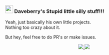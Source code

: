 <h3>
    <img src="https://daveberry.netlify.app/daveberry/dave.png" width=25>
    Daveberry's Stupid little silly stuff!!!
</h3>

Yeah, just basically his own little projects. <br>
Nothing too crazy about it.

But hey, feel free to do PR's or make issues.

<div align="center">
  <a href="https://github.com/anuraghazra/github-readme-stats"target="_blank">
    <img src="https://github-readme-stats.vercel.app/api/wakatime?username=Daveberry&theme=tokyonight&layout=compact" class="center">
    <img src="https://github-readme-stats.vercel.app/api?username=daveberrys&theme=tokyonight&layout=compact" class="center">
  </a>
</div>

